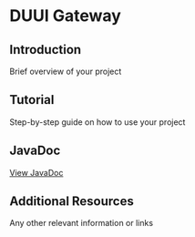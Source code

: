 # DUUI Gateway

## Introduction
Brief overview of your project

## Tutorial
Step-by-step guide on how to use your project

## JavaDoc
[View JavaDoc](./javadoc/index.html)

## Additional Resources
Any other relevant information or links